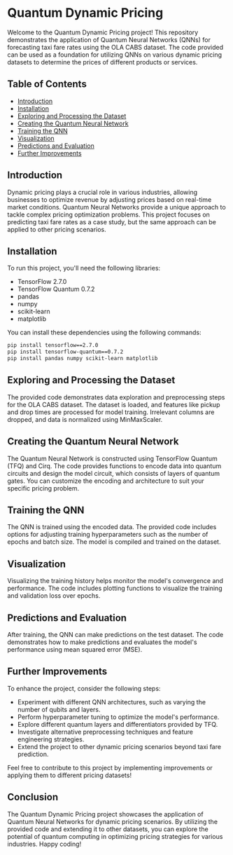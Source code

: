 # Quantum Dynamic Pricing

Welcome to the Quantum Dynamic Pricing project! This repository demonstrates the application of Quantum Neural Networks (QNNs) for forecasting taxi fare rates using the OLA CABS dataset. The code provided can be used as a foundation for utilizing QNNs on various dynamic pricing datasets to determine the prices of different products or services.

## Table of Contents
- [Introduction](#introduction)
- [Installation](#installation)
- [Exploring and Processing the Dataset](#exploring-and-processing-the-dataset)
- [Creating the Quantum Neural Network](#creating-the-quantum-neural-network)
- [Training the QNN](#training-the-qnn)
- [Visualization](#visualization)
- [Predictions and Evaluation](#predictions-and-evaluation)
- [Further Improvements](#further-improvements)

## Introduction
Dynamic pricing plays a crucial role in various industries, allowing businesses to optimize revenue by adjusting prices based on real-time market conditions. Quantum Neural Networks provide a unique approach to tackle complex pricing optimization problems. This project focuses on predicting taxi fare rates as a case study, but the same approach can be applied to other pricing scenarios.

## Installation
To run this project, you'll need the following libraries:
- TensorFlow 2.7.0
- TensorFlow Quantum 0.7.2
- pandas
- numpy
- scikit-learn
- matplotlib

You can install these dependencies using the following commands:
```bash
pip install tensorflow==2.7.0
pip install tensorflow-quantum==0.7.2
pip install pandas numpy scikit-learn matplotlib
```

## Exploring and Processing the Dataset
The provided code demonstrates data exploration and preprocessing steps for the OLA CABS dataset. The dataset is loaded, and features like pickup and drop times are processed for model training. Irrelevant columns are dropped, and data is normalized using MinMaxScaler.

## Creating the Quantum Neural Network
The Quantum Neural Network is constructed using TensorFlow Quantum (TFQ) and Cirq. The code provides functions to encode data into quantum circuits and design the model circuit, which consists of layers of quantum gates. You can customize the encoding and architecture to suit your specific pricing problem.

## Training the QNN
The QNN is trained using the encoded data. The provided code includes options for adjusting training hyperparameters such as the number of epochs and batch size. The model is compiled and trained on the dataset.

## Visualization
Visualizing the training history helps monitor the model's convergence and performance. The code includes plotting functions to visualize the training and validation loss over epochs.

## Predictions and Evaluation
After training, the QNN can make predictions on the test dataset. The code demonstrates how to make predictions and evaluates the model's performance using mean squared error (MSE).

## Further Improvements
To enhance the project, consider the following steps:
- Experiment with different QNN architectures, such as varying the number of qubits and layers.
- Perform hyperparameter tuning to optimize the model's performance.
- Explore different quantum layers and differentiators provided by TFQ.
- Investigate alternative preprocessing techniques and feature engineering strategies.
- Extend the project to other dynamic pricing scenarios beyond taxi fare prediction.

Feel free to contribute to this project by implementing improvements or applying them to different pricing datasets!

## Conclusion
The Quantum Dynamic Pricing project showcases the application of Quantum Neural Networks for dynamic pricing scenarios. By utilizing the provided code and extending it to other datasets, you can explore the potential of quantum computing in optimizing pricing strategies for various industries. Happy coding!
